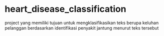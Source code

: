 # heart_disease_classification
project yang memiliki tujuan untuk mengklasifikasikan teks berupa keluhan pelanggan berdasarkan identifikasi penyakit jantung menurut teks tersebut
